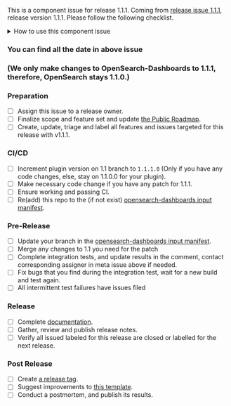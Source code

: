 This is a component issue for release 1.1.1.
Coming from [release issue 1.1.1](https://github.com/opensearch-project/opensearch-build/issues/870), release version 1.1.1. Please follow the following checklist.

<details><summary>How to use this component issue</summary>
<p>

## This Component Issue
This component issue captures the state of the OpenSearch release, on component/plugin level, its assignee is responsible for driving the release of the component.  Please contact them or @mention them on this issue for help. 

## Release Steps
There are several steps to the release process, these steps are completed as the whole release and components that are behind present risk to the release.  The release owner completes the tasks in this ticket, whereas component owners resolve tasks on their ticket in their repositories.

Steps have completion dates for coordinating efforts between the components of a release; components can start as soon as they are ready far in advance of a future release.

You can find all the corresponding dates of each step in the release issue above.

### Component List
To aid in understanding the state of the release there is a table with status indicating each component state in the release issue.  This is updated based on the status of the component issues.

</p>
</details>


### You can find all the date in above issue 
### (We only make changes to OpenSearch-Dashboards to 1.1.1, therefore, OpenSearch stays 1.1.0.)

### Preparation

- [ ] Assign this issue to a release owner.
- [ ] Finalize scope and feature set and update [the Public Roadmap](https://github.com/orgs/opensearch-project/projects/1).
- [ ] Create, update, triage and label all features and issues targeted for this release with v1.1.1.

### CI/CD

- [ ] Increment plugin version on 1.1 branch to `1.1.1.0` (Only if you have any code changes, else, stay on 1.1.0.0 for your plugin).
- [ ] Make necessary code change if you have any patch for 1.1.1.
- [ ] Ensure working and passing CI.
- [ ] Re(add) this repo to the (if not exist) [opensearch-dashboards input manifest](https://github.com/opensearch-project/opensearch-build/blob/main/manifests/1.1.1/opensearch-dashboards-1.1.1.yml).

### Pre-Release

- [ ] Update your branch in the [opensearch-dashboards input manifest](https://github.com/opensearch-project/opensearch-build/blob/main/manifests/1.1.1/opensearch-dashboards-1.1.1.yml).
- [ ] Merge any changes to 1.1 you need for the patch
- [ ] Complete integration tests, and update results in the comment, contact corresponding assigner in meta issue above if needed.
- [ ] Fix bugs that you find during the integration test, wait for a new build and test again.
- [ ] All intermittent test failures have issues filed

### Release

- [ ] Complete [documentation](https://github.com/opensearch-project/documentation-website).
- [ ] Gather, review and publish release notes.
- [ ] Verify all issued labeled for this release are closed or labelled for the next release.

### Post Release

- [ ] Create [a release tag](https://github.com/opensearch-project/.github/blob/main/RELEASING.md#tagging).
- [ ] Suggest improvements to [this template](https://github.com/opensearch-project/opensearch-plugins/templates/release.md).
- [ ] Conduct a postmortem, and publish its results.
